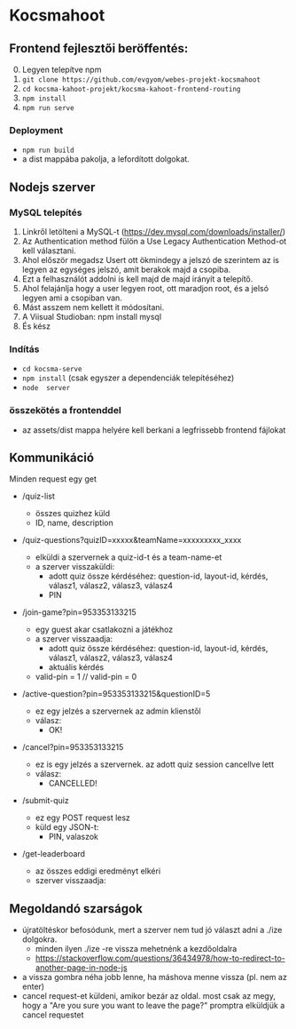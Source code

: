 # Kocsmahoot

## Frontend fejlesztői beröffentés:

0. Legyen telepítve npm
1. `git clone https://github.com/evgyom/webes-projekt-kocsmahoot`
2. `cd kocsma-kahoot-projekt/kocsma-kahoot-frontend-routing`
3. `npm install`
4. `npm run serve`

### Deployment

* `npm run build`
* a dist mappába pakolja, a lefordított dolgokat.

## Nodejs szerver

### MySQL telepítés
1. Linkről letölteni a MySQL-t (https://dev.mysql.com/downloads/installer/)
2. Az Authentication method fülön a Use Legacy Authentication Method-ot kell választani.
3. Ahol először megadsz Usert ott ökmindegy a jelszó de szerintem az is legyen az egységes jelszó, amit berakok majd a csopiba.
4. Ezt a felhasználót addolni is kell majd de majd irányít a telepítő.
5. Ahol felajánlja hogy a user legyen root, ott maradjon root, és a jelsó legyen ami a csopiban van.
6. Mást asszem nem kellett it módosítani.
7. A Viisual Studioban: npm install mysql
8. És kész

### Indítás
* `cd kocsma-serve`
* `npm install` (csak egyszer a dependenciák telepítéséhez)
* `node  server`

### összekötés a frontenddel
* az assets/dist mappa helyére kell berkani a legfrissebb frontend fájlokat


## Kommunikáció
Minden request egy get

* /quiz-list 
    * összes quizhez küld
    * ID, name, description

* /quiz-questions?quizID=xxxxx&teamName=xxxxxxxxx_xxxx
    * elküldi a szervernek a quiz-id-t és a team-name-et
    * a szerver visszaküldi:
        * adott quiz össze kérdéséhez: question-id, layout-id, kérdés, válasz1, válasz2, válasz3, válasz4
        * PIN

* /join-game?pin=953353133215
    * egy guest akar csatlakozni a játékhoz
    * a szerver visszaadja:
        * adott quiz össze kérdéséhez: question-id, layout-id, kérdés, válasz1, válasz2, válasz3, válasz4
        * aktuális kérdés
    * valid-pin = 1 // valid-pin = 0

* /active-question?pin=953353133215&questionID=5
    * ez egy jelzés a szervernek az admin klienstől
    * válasz:
        * OK!

* /cancel?pin=953353133215
    * ez is egy jelzés a szervernek. az adott quiz session cancellve lett
    * válasz:
        * CANCELLED!

* /submit-quiz
    * ez egy POST request lesz
    * küld egy JSON-t:
        * PIN, valaszok

* /get-leaderboard
    * az összes eddigi eredményt elkéri
    * szerver visszaadja:

## Megoldandó szarságok
* újratöltéskor befosódunk, mert a szerver nem tud jó választ adni a ./ize dolgokra.
    * minden ilyen ./ize -re vissza mehetnénk a kezdőoldalra
    * https://stackoverflow.com/questions/36434978/how-to-redirect-to-another-page-in-node-js
* a vissza gombra néha jobb lenne, ha máshova menne vissza (pl. nem az enter)
* cancel request-et küldeni, amikor bezár az oldal. most csak az megy, hogy a "Are you sure you want to leave the page?" promptra elküldjük a cancel requestet
